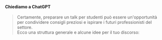 #### Chiediamo a ChatGPT

> Certamente, preparare un talk per studenti può essere un'opportunità per condividere consigli preziosi e ispirare i futuri professionisti del settore.<br>
> Ecco una struttura generale e alcune idee per il tuo discorso:


<aside class="notes">
</aside>
